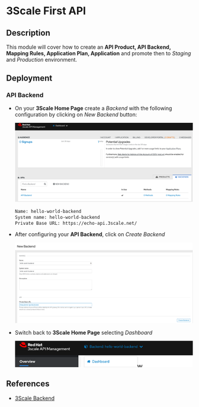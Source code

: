 # 3Scale First API

## Description

This module will cover how to create an **API Product, API Backend, Mapping Rules, Application Plan, Application** and promote then to *Staging* and *Production* environment.

## Deployment

### API Backend

* On your **3Scale Home Page** create a *Backend* with the following configuration by clicking on *New Backend* button:

  ![Deploy HelloWorld Backend](images/3scale_first_api/backend/create-backend-helloworld.png)

  ```
  Name: hello-world-backend
  System name: hello-world-backend
  Private Base URL: https://echo-api.3scale.net/
  ```

* After configuring your **API Backend**, click on *Create Backend*

  ![Deploy HelloWorld Backend](images/3scale_first_api/backend/deploy-backend-helloworld.png)

* Switch back to **3Scale Home Page** selecting *Dashboard*

  ![Deploy HelloWorld Backend](images/3scale_first_api/backend/dashboard-backend-helloworld.png)


## References

- [3Scale Backend](https://access.redhat.com/documentation/en-us/red_hat_3scale_api_management/2.9/html/glossary/threescale_glossary#backend)

